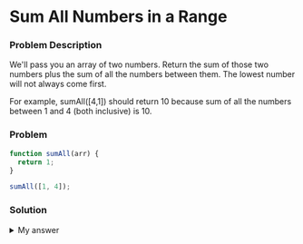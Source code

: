 # Sum All Numbers in a Range

### Problem Description
We'll pass you an array of two numbers. Return the sum of those two numbers plus the sum of all the numbers between them. The lowest number will not always come first.

For example, sumAll([4,1]) should return 10 because sum of all the numbers between 1 and 4 (both inclusive) is 10.

### Problem
```javascript
function sumAll(arr) {
  return 1;
}

sumAll([1, 4]);
```

### Solution
<details>
  <summary>
    My answer
  </summary>
  
  
```javascript
function sumAll(arr) {
  let start, end, sum = 0;
  if (arr[0] < arr[1]) {
    start = arr[0];
    end = arr[1];
  } else {
    start = arr[1];
    end = arr[0];
  }
  for (let i=start; i<=end; i++) {
    sum += i;
  }
  return sum;
}

sumAll([1, 4]);
```
</details>
